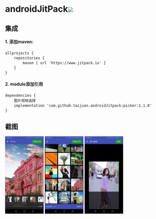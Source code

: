 # androidJitPack[![](https://jitpack.io/v/taijuan/ImagePicker.svg)](https://jitpack.io/#taijuan/ImagePicker)

## 集成
#### 1. 添加maven:
    allprojects {
	    repositories {
	        maven { url 'https://www.jitpack.io' }
	    }
	}
#### 2. module添加引用
	dependencies {
	    图片视频选择
        implementation 'com.github.taijuan.androidJitpack:picker:1.1.0'
	}
## 截图
<img src="./images/screenshots-1.png" width = "25%" alt="图片预览" align=center /> <img src="./images/screenshots-2.png" width = "25%" alt="图库主页" align=center /> <img src="./images/screenshots-3.png" width = "25%" alt="图片裁剪" align=center />


